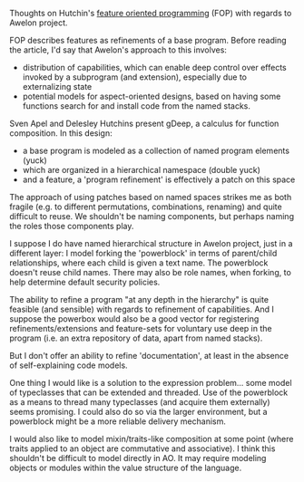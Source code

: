 Thoughts on Hutchin's [feature oriented programming](http://www.infosun.fim.uni-passau.de/cl/publications/docs/TOPLAS10.pdf) (FOP) with regards to Awelon project.

FOP describes features as refinements of a base program. Before reading the article, I'd say that Awelon's approach to this involves:

* distribution of capabilities, which can enable deep control over effects invoked by a subprogram (and extension), especially due to externalizing state
* potential models for aspect-oriented designs, based on having some functions search for and install code from the named stacks.

Sven Apel and Delesley Hutchins present gDeep, a calculus for function composition. In this design:

* a base program is modeled as a collection of named program elements (yuck)
* which are organized in a hierarchical namespace (double yuck)
* and a feature, a 'program refinement' is effectively a patch on this space

The approach of using patches based on named spaces strikes me as both fragile (e.g. to different permutations, combinations, renaming) and quite difficult to reuse. We shouldn't be naming components, but perhaps naming the roles those components play.

I suppose I do have named hierarchical structure in Awelon project, just in a different layer: I model forking the 'powerblock' in terms of parent/child relationships, where each child is given a text name. The powerblock doesn't reuse child names. There may also be role names, when forking, to help determine default security policies. 

The ability to refine a program "at any depth in the hierarchy" is quite feasible (and sensible) with regards to refinement of capabilities. And I suppose the powerbox would also be a good vector for registering refinements/extensions and feature-sets for voluntary use deep in the program (i.e. an extra repository of data, apart from named stacks). 

But I don't offer an ability to refine 'documentation', at least in the absence of self-explaining code models.

One thing I would like is a solution to the expression problem... some model of typeclasses that can be extended and threaded. Use of the powerblock as a means to thread many typeclasses (and acquire them externally) seems promising. I could also do so via the larger environment, but a powerblock might be a more reliable delivery mechanism.

I would also like to model mixin/traits-like composition at some point (where traits applied to an object are commutative and associative). I think this shouldn't be difficult to model directly in AO. It may require modeling objects or modules within the value structure of the language.





